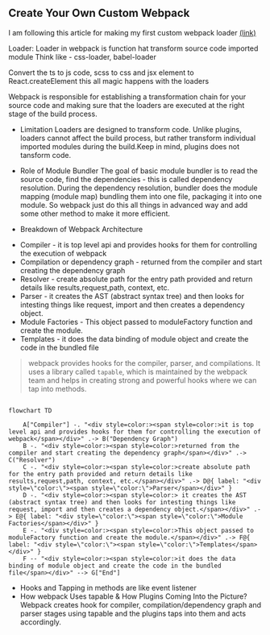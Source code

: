 ## Create Your Own Custom Webpack

I am following this article for making my first custom webpack loader [(link)](https://kettanaito.com/blog/writing-custom-webpack-loader)

Loader: Loader in webpack is function hat transform source code imported module
Think like - css-loader, babel-loader

Convert the ts to js code, scss to css and jsx element to React.createElement this all magic happens with the loaders

Webpack is responsible for establishing a transformation chain for your source code and making sure that the loaders are executed at the right stage of the build process.

- Limitation
  Loaders are designed to transform code. Unlike plugins, loaders cannot affect the build process, but rather transform individual imported modules during the build.Keep in mind, plugins does not tansform code.

- Role of Module Bundler
  The goal of basic module bundler is to read the source code, find the dependencies - this is called dependency resolution.
  During the dependency resolution, bundler does the module mapping (module map) bundling them into one file, packaging it into one module. So webpack just do this all things in advanced way and add some other method to make it more efficient.

- Breakdown of Webpack Architecture

* Compiler - it is top level api and provides hooks for them for controlling the execution of webpack
* Compilation or dependency graph - returned from the compiler and start creating the dependency graph
* Resolver - create absolute path for the entry path provided and return details like results,request,path, context, etc.
* Parser - it creates the AST (abstract syntax tree) and then looks for intesting things like request, import and then creates a dependency object.
* Module Factories - This object passed to moduleFactory function and create the module.
* Templates - it does the data binding of module object and create the code in the bundled file

> webpack provides hooks for the compiler, parser, and compilations. It uses a library called `tapable`, which is maintained by the webpack team and helps in creating strong and powerful hooks where we can tap into methods.

```mermaid

flowchart TD

    A["Compiler"] -. "<div style=color:><span style=color:>it is top level api and provides hooks for them for controlling the execution of webpack</span></div>" .-> B("Dependency Graph")
    B -. "<div style=color:><span style=color:>returned from the compiler and start creating the dependency graph</span></div>" .-> C("Resolver")
    C -. "<div style=color:><span style=color:>create absolute path for the entry path provided and return details like results,request,path, context, etc.</span></div>" .-> D@{ label: "<div style=\"color:\"><span style=\"color:\">Parser</span></div>" }
    D -. "<div style=color:><span style=color:> it creates the AST (abstract syntax tree) and then looks for intesting things like request, import and then creates a dependency object.</span></div>" .-> E@{ label: "<div style=\"color:\"><span style=\"color:\">Module Factories</span></div>" }
    E -. "<div style=color:><span style=color:>This object passed to moduleFactory function and create the module.</span></div>" .-> F@{ label: "<div style=\"color:\"><span style=\"color:\">Templates</span></div>" }
    F -- "<div style=color:><span style=color:>it does the data binding of module object and create the code in the bundled file</span></div>" --> G["End"]
```

- Hooks and Tapping in methods are like event listener
- How webpack Uses tapable & How Plugins Coming Into the Picture?
  Webpack creates hook for compiler, compilation/dependency graph and parser stages using tapable and the plugins taps into them and acts accordingly.
